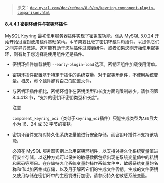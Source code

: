 > 原文：[`dev.mysql.com/doc/refman/8.0/en/keyring-component-plugin-comparison.html`](https://dev.mysql.com/doc/refman/8.0/en/keyring-component-plugin-comparison.html)

#### 8.4.4.1 密钥环组件与密钥环插件

MySQL Keyring 最初使用服务器插件实现了密钥库功能，但从 MySQL 8.0.24 开始开始过渡到使用组件基础架构。本节简要比较了密钥环组件和插件，以提供它们之间差异的概述。这可能有助于您从插件过渡到组件，或者如果您刚开始使用密钥环，则有助于您选择是使用组件还是插件。

+   密钥环插件加载使用 `--early-plugin-load` 选项。密钥环组件加载使用清单。

+   密钥环插件配置基于特定于插件的系统变量。对于密钥环组件，不使用系统变量。相反，每个组件都有自己的配置文件。

+   与密钥环插件相比，密钥环组件在密钥类型和长度方面的限制较少。请参阅第 8.4.4.13 节，“支持的密钥环密钥类型和长度”。

    注意

    `component_keyring_oci`（类似于`keyring_oci`插件）只能生成类型为`AES`且大小为 16、24 或 32 字节的密钥。

+   密钥环组件支持对持久化系统变量值进行安全存储，而密钥环插件不支持该功能。

    必须在 MySQL 服务器实例上启用密钥环组件，以支持对持久化系统变量值进行安全存储。以这种方式可以保护的敏感数据包括出现在系统变量值中的私钥和密码等项目。在存储持久化系统变量的操作系统文件中，敏感系统变量的名称和值以加密格式存储，以及用于解密它们的生成文件密钥。生成的文件密钥又使用存储在密钥环中的主密钥进行加密。请参阅持久化敏感系统变量。
